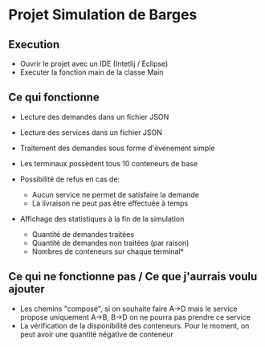 # Projet Simulation de Barges

## Execution

- Ouvrir le projet avec un IDE (Intetlij / Eclipse)
- Executer la fonction main de la classe Main

## Ce qui fonctionne

- Lecture des demandes dans un fichier JSON
- Lecture des services dans un fichier JSON
- Traitement des demandes sous forme d'événement simple
- Les terminaux possèdent tous 10 conteneurs de base
- Possibilité de refus en cas de:

  - Aucun service ne permet de satisfaire la demande
  - La livraison ne peut pas être effectuée à temps

- Affichage des statistiques à la fin de la simulation
  
  - Quantité de demandes traitées
  - Quantité de demandes non traitées (par raison)
  - Nombres de conteneurs sur chaque terminal*

## Ce qui ne fonctionne pas / Ce que j'aurrais voulu ajouter

- Les chemins "composé", si on souhaite faire A->D mais le service propose uniquement A->B, B->D on ne pourra pas prendre ce service
- La vérification de la disponibilité des conteneurs. Pour le moment, on peut avoir une quantité négative de conteneur
 